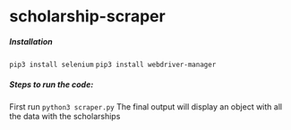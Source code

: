 # scholarship-scraper

##### Installation
`pip3 install selenium`
`pip3 install webdriver-manager`
##### Steps to run the code:
First run `python3 scraper.py`
The final output will display an object with all the data with the scholarships
